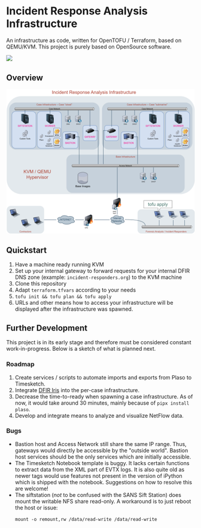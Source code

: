 # Incident Response Analysis Infrastructure

An infrastructure as code, written for OpenTOFU / Terraform, based on QEMU/KVM. This project is purely based on OpenSource software.

<img src="https://github.com/sweigmann/dfir-infrastructure/actions/workflows/terraform.yml/badge.svg?branch=main">

## Overview

<img src="docs/overview.png">

## Quickstart

1. Have a machine ready running KVM
1. Set up your internal gateway to forward requests for your internal DFIR DNS zone (example: `incident-responders.org`) to the KVM machine
1. Clone this repository
1. Adapt `terraform.tfvars` according to your needs
1. `tofu init && tofu plan && tofu apply`
1. URLs and other means how to access your infrastructure will be displayed after the infrastructure was spawned.

## Further Development

This project is in its early stage and therefore must be considered constant work-in-progress. Below is a sketch of what is planned next.

### Roadmap

1. Create services / scripts to automate imports and exports from Plaso to Timesketch.
1. Integrate [DFIR Iris](https://www.dfir-iris.org/) into the per-case infrastructure.
1. Decrease the time-to-ready when spawning a case infrastructure. As of now, it would take around 30 minutes, mainly because of `pipx install plaso`.
1. Develop and integrate means to analyze and visualize NetFlow data.

### Bugs

- Bastion host and Access Network still share the same IP range. Thus, gateways would directly be accessible by the "outside world". Bastion host services should be the only services which are initially accessible.
- The Timesketch Notebook template is buggy. It lacks certain functions to extract data from the XML part of EVTX logs. It is also quite old as newer tags would use features not present in the version of iPython which is shipped with the notebook. Suggestions on how to resolve this are welcome!
- The siftstation (_not_ to be confused with the SANS Sift Station) does mount the writable NFS share read-only. A workaround is to just reboot the host or issue:
    ```
    mount -o remount,rw /data/read-write /data/read-write
    ```
